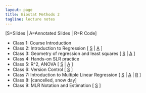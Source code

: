 ```yaml
---
layout: page
title: Biostat Methods 2
tagline: lecture notes
---
```


\[S=Slides | A=Annotated Slides | R=R Code\]

 * Class 1: Course Introduction
 * Class 2: Introduction to Regression \[  [S](../assets/lectures/class2_IntroRegression.pdf) | [A](../assets/lectures/class2_IntroRegression_annotated.pdf) \]
 * Class 3: Geometry of regression and least squares \[  [S](../assets/lectures/class3_SLRBasics.pdf) | [A](../assets/lectures/class3_SLRBasics_annotated.pdf) \]
 * Class 4: Hands-on SLR practice 
 * Class 5: R^2, ANOVA \[  [S](../assets/lectures/class5_SLRwrapup.pdf) | [A](../assets/lectures/class5_SLRwrapup_annotated.pdf) \]
 * Class 6: Version Control \[  [S](../assets/lectures/class6_versionControl.pdf) \]
 * Class 7: Introduction to Multiple Linear Regression \[  [S](../assets/lectures/class7_MLRintro.pdf) | [A](../assets/lectures/class7_MLRintro_annotated.pdf) | [R](../assets/lectures/lungDataModeling.R) \]
 * Class 8: \[cancelled, snow day\]
 * Class 9: MLR Notation and Estimation \[  [S](../assets/lectures/class8_MLRFormulation.pdf) \]
